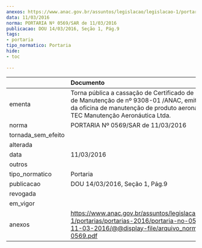 ```yaml
---
anexos: https://www.anac.gov.br/assuntos/legislacao/legislacao-1/portarias/portarias-2016/portaria-no-0569-sar-de-11-03-2016/@@display-file/arquivo_norma/PA2016-0569.pdf
data: 11/03/2016
norma: PORTARIA Nº 0569/SAR de 11/03/2016
publicacao: DOU 14/03/2016, Seção 1, Pág.9
tags:
- portaria
tipo_normatico: Portaria
hide: 
- toc 
 
---
```


|                    | Documento                                                                                                                                                                                       |
|:-------------------|:------------------------------------------------------------------------------------------------------------------------------------------------------------------------------------------------|
| ementa             | Torna pública a cassação de Certificado de Organização de Manutenção de nº 9308-01 /ANAC, emitido em favor da oficina de manutenção de produto aeronáutico BTF TEC Manutenção Aeronáutica Ltda. |
| norma              | PORTARIA Nº 0569/SAR de 11/03/2016                                                                                                                                                              |
| tornada_sem_efeito |                                                                                                                                                                                                 |
| alterada           |                                                                                                                                                                                                 |
| data               | 11/03/2016                                                                                                                                                                                      |
| outros             |                                                                                                                                                                                                 |
| tipo_normatico     | Portaria                                                                                                                                                                                        |
| publicacao         | DOU 14/03/2016, Seção 1, Pág.9                                                                                                                                                                  |
| revogada           |                                                                                                                                                                                                 |
| em_vigor           |                                                                                                                                                                                                 |
| anexos             | https://www.anac.gov.br/assuntos/legislacao/legislacao-1/portarias/portarias-2016/portaria-no-0569-sar-de-11-03-2016/@@display-file/arquivo_norma/PA2016-0569.pdf                               |